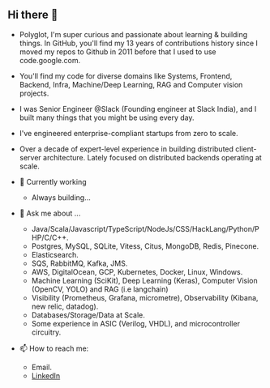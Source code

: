 ## Hi there 👋

- Polyglot, I'm super curious and passionate about learning & building things. In GitHub, you'll find my 13 years of contributions history since I moved my repos to Github in 2011 before that I used to use code.google.com.
- You'll find my code for diverse domains like Systems, Frontend, Backend, Infra, Machine/Deep Learning, RAG and Computer vision projects.
- I was Senior Engineer @Slack (Founding engineer at Slack India), and I built many things that you might be using every day.
- I've engineered enterprise-compliant startups from zero to scale.
- Over a decade of expert-level experience in building distributed client-server architecture. Lately focused on distributed backends operating at scale.

- 🌱 Currently working
  - Always building...

- 💬 Ask me about ...
  - Java/Scala/Javascript/TypeScript/NodeJs/CSS/HackLang/Python/PHP/C/C++.
  - Postgres, MySQL, SQLite, Vitess, Citus, MongoDB, Redis, Pinecone.
  - Elasticsearch.
  - SQS, RabbitMQ, Kafka, JMS.
  - AWS, DigitalOcean, GCP, Kubernetes, Docker, Linux, Windows.
  - Machine Learning (SciKit), Deep Learning (Keras), Computer Vision (OpenCV, YOLO) and RAG (i.e langchain)
  - Visibility (Prometheus, Grafana, micrometre), Observability (Kibana, new relic, datadog).
  - Databases/Storage/Data at Scale.
  - Some experience in ASIC (Verilog, VHDL), and microcontroller circuitry.
 
- 📫 How to reach me:
  - Email.
  - [LinkedIn](https://www.linkedin.com/in/rajajamwal/)
